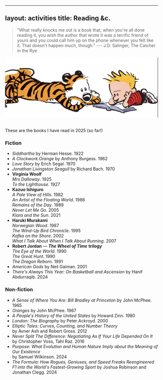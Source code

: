 
---
layout: activities
title: Reading &amp;c.
---

> "What really knocks me out is a book that, when you're all done reading it, you wish the author that wrote it was a terrific friend of yours and you could call him up on the phone whenever you felt like it. That doesn't happen much, though." --- J.D. Salinger, The Catcher in the Rye

![ch-reading](images/ch1.png)

<br>
These are the books I have read in 2025 (so far!) <br>

### Fiction
- *Siddhartha* by Herman Hesse. 1922 
- *A Clockwork Orange* by Anthony Burgess. 1962
- *Love Story* by Erich Segal. 1970
- *Jonathan Livingston Seagull* by Richard Bach. 1970
- **Virginia Woolf** <br>
  *Mrs Dalloway*. 1925 <br>
  *To the Lighthouse*. 1927
- **Kazuo Ishiguro** <br>
  *A Pale View of Hills*. 1982 <br>
  *An Artist of the Floating World*. 1986 <br>
  *Remains of the Day*. 1989 <br>
  *Never Let Me Go*. 2005 <br>
  *Klara and the Sun*. 2021
- **Haruki Murakami** <br>
  *Norwegian Wood*. 1987 <br>
  *The Wind-Up Bird Chronicle*. 1995 <br>
  *Kafka on the Shore*. 2002 <br>
  *What I Talk About When I Talk About Running*. 2007
- **Robert Jordan** &mdash; ***The Wheel of Time*** **trilogy**  <br>
  *The Eye of the World*. 1990 <br>
  *The Great Hunt*. 1990 <br>
  *The Dragon Reborn*. 1991
- *American Gods* by Neil Gaiman. 2001
- *There's Always This Year: On Basketball and Ascension* by Hanif Abdurraqib. 2024

### Non-fiction
- *A Sense of Where You Are: Bill Bradley at Princeton* by John McPhee. 1965
- *Oranges* by John McPhee. 1967
- *A People's History of the United States* by Howard Zinn. 1980
- *London: The Biography* by Peter Ackroyd. 2000
- *Elliptic Tales: Curves, Counting, and Number Theory* <br> by Avner Ash and Robert Gross. 2012
- *Never Split The Difference: Negotiating As If Your Life Depended On It* <br> by Christopher Voss, Tahl Raz. 2016
- *Purpose: What Evolution and Human Nature Imply about the Meaning of Our Existence* <br> by Samuel Wilkinson. 2024
- *The Formula: How Rogues, Geniuses, and Speed Freaks Reengineered F1 into the World's Fastest-Growing Sport* by Joshua Robinson and Jonathan Clegg. 2024
